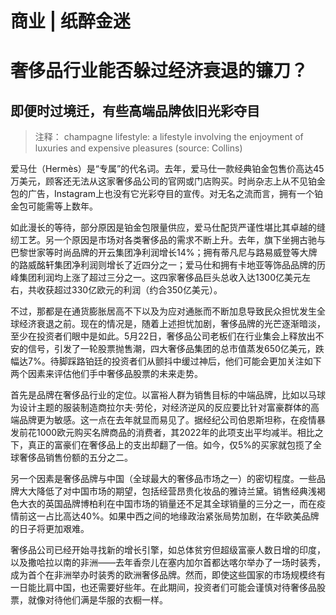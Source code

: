 # 商业 | 纸醉金迷

# 奢侈品行业能否躲过经济衰退的镰刀？

## 即便时过境迁，有些高端品牌依旧光彩夺目

> 注释：
champagne lifestyle: a lifestyle involving the enjoyment of luxuries and expensive pleasures (source: Collins)

爱马仕（Hermès）是“专属”的代名词。去年，爱马仕一款经典铂金包售价高达45万美元，顾客还无法从这家奢侈品公司的官网或门店购买。时尚杂志上从不见铂金包的广告，Instagram上也没有它光彩夺目的宣传。对无名之流而言，拥有一个铂金包可能需等上数年。

如此漫长的等待，部分原因是铂金包限量供应，爱马仕配货严谨性堪比其卓越的缝纫工艺。另一个原因是市场对各类奢侈品的需求不断上升。去年，旗下坐拥古驰与巴黎世家等时尚品牌的开云集团净利润增长14%；拥有蒂凡尼与路易威登等大牌的路威酩轩集团净利润则增长了近四分之一；爱马仕和拥有卡地亚等饰品品牌的历峰集团利润均上涨了超过三分之一。这四家奢侈品巨头总收入达1300亿美元左右，共收获超过330亿欧元的利润（约合350亿美元）。

不过，那都是在通货膨胀居高不下以及为应对通胀而不断加息导致民众担忧发生全球经济衰退之前。现在的情况是，随着上述担忧加剧，奢侈品牌的光芒逐渐暗淡，至少在投资者们眼中是如此。5月22日，奢侈品公司老板们在行业集会上释放出不安的信号，引发了一轮股票抛售潮，四大奢侈品集团的总市值蒸发650亿美元，跌幅达7%。待脚踩路铂廷的投资者们从颤抖中缓过神后，他们可能会更加关注如下两个因素来评估他们手中奢侈品股票的未来走势。

首先是品牌在奢侈品行业的定位。以富裕人群为销售目标的中端品牌，比如以马球为设计主题的服装制造商拉尔夫·劳伦，对经济逆风的反应要比针对富豪群体的高端品牌更为敏感。这一点在去年就显而易见了。据经纪公司伯恩斯坦称，在疫情暴发前花1000欧元购买名牌商品的消费者，其2022年的此项支出平均减半。相比之下，真正的富豪们在奢侈品上的支出却翻了一倍。如今，仅5%的买家就包揽了全球奢侈品销售份额的五分之二。

另一个因素是奢侈品牌与中国（全球最大的奢侈品市场之一）的密切程度。一些品牌大大降低了对中国市场的期望，包括经营昂贵化妆品的雅诗兰黛。销售经典浅褐色大衣的英国品牌博柏利在中国市场的销量还不足其全球销量的三分之一，而在疫情前这一占比高达40%。如果中西之间的地缘政治紧张局势加剧，在华欧美品牌的日子将更加艰难。

奢侈品公司已经开始寻找新的增长引擎，如总体贫穷但超级富豪人数日增的印度，以及撒哈拉以南的非洲——去年香奈儿在塞内加尔首都达喀尔举办了一场时装秀，成为首个在非洲举办时装秀的欧洲奢侈品牌。然而，即使这些国家的市场规模终有一日能比肩中国，也还需要好些年。在此期间，投资者们可能会谨慎对待奢侈品股票，就像对待他们满是华服的衣橱一样。